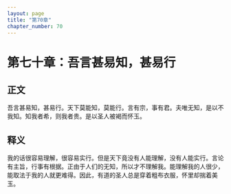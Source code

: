 ```yaml
---
layout: page
title: "第70章"
chapter_number: 70
---
```


# 第七十章：吾言甚易知，甚易行

## 正文
吾言甚易知，甚易行。天下莫能知，莫能行。言有宗，事有君。夫唯无知，是以不我知。知我者希，则我者贵。是以圣人被褐而怀玉。

## 释义
我的话很容易理解，很容易实行。但是天下竟没有人能理解，没有人能实行。言论有主旨，行事有根据。正由于人们的无知，所以才不理解我。能理解我的人很少，能取法于我的人就更难得。因此，有道的圣人总是穿着粗布衣服，怀里却揣着美玉。